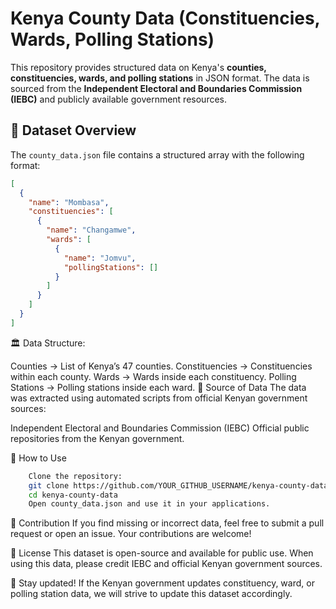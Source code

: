 # Kenya County Data (Constituencies, Wards, Polling Stations)

This repository provides structured data on Kenya's **counties, constituencies, wards, and polling stations** in JSON format. The data is sourced from the **Independent Electoral and Boundaries Commission (IEBC)** and publicly available government resources.

## 📌 Dataset Overview

The `county_data.json` file contains a structured array with the following format:

```json
[
  {
    "name": "Mombasa",
    "constituencies": [
      {
        "name": "Changamwe",
        "wards": [
          {
            "name": "Jomvu",
            "pollingStations": []
          }
        ]
      }
    ]
  }
]
```
🏛 Data Structure:

Counties → List of Kenya’s 47 counties.
Constituencies → Constituencies within each county.
Wards → Wards inside each constituency.
Polling Stations → Polling stations inside each ward.
📌 Source of Data
The data was extracted using automated scripts from official Kenyan government sources:

Independent Electoral and Boundaries Commission (IEBC)
Official public repositories from the Kenyan government.

📌 How to Use
```bash
    Clone the repository:
    git clone https://github.com/YOUR_GITHUB_USERNAME/kenya-county-data.git
    cd kenya-county-data
    Open county_data.json and use it in your applications.
```

📌 Contribution
If you find missing or incorrect data, feel free to submit a pull request or open an issue. Your contributions are welcome!

📌 License
This dataset is open-source and available for public use.
When using this data, please credit IEBC and official Kenyan government sources.

📢 Stay updated! If the Kenyan government updates constituency, ward, or polling station data, we will strive to update this dataset accordingly.
